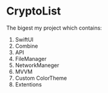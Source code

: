 # CryptoList
The bigest my project which contains:
1. SwiftUI
2. Combine
3. API
4. FileManager
5. NetworkManeger
6. MVVM
7. Custom ColorTheme
8. Extentions
